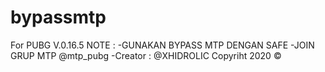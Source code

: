 # bypassmtp
For PUBG V.0.16.5
NOTE :
-GUNAKAN BYPASS MTP DENGAN SAFE
-JOIN GRUP MTP @mtp_pubg
-Creator : @XHIDROLIC
           Copyriht 2020 ©

